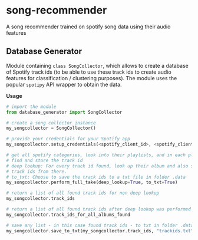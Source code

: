 # song-recommender

A song recommender trained on spotify song data using their audio features


## Database Generator

Module containing `class SongCollector`, which allows to create a database of
Spotify track ids (to be able to use these track ids to create audio features
  for classification / clustering purposes). The module uses the popular
   `spotipy` API wrapper to obtain the data.

**Usage**
```python
# import the module
from database_generator import SongCollector

# create a song collector instance
my_songcollector = SongCollector()

# provide your credentials for your Spotify app
my_songcollector.setup_credentials(<spotify_client_id>, <spotify_client_secret>)

# get all spotify categories, look into their playlists, and in each playlist,
# find and store the track id
# deep lookup: For every track id found, look up their album and also store the
# track ids from there.
# to_txt: Choose to save the track ids to a txt file in folder .data
my_songcollector.perform_full_take(deep_lookup=True, to_txt=True)

# return a list of all found track ids for non deep lookup
my_songcollector.track_ids

# return a list of all found track ids after deep lookup was performed
my_songcollector.track_ids_for_all_albums_found

# save any list - in this case found track ids - to txt in folder .data
my_songcollector.save_to_txt(my_songcollector.track_ids, "trackids.txt")

```
